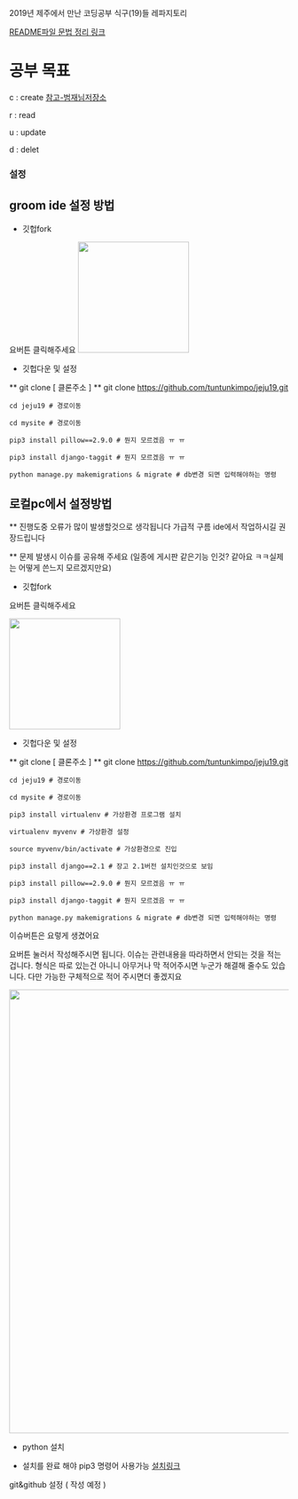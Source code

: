 2019년 제주에서 만난 코딩공부 식구(19)들 레파지토리

[README파일 문법 정리 링크](https://teragoon.wordpress.com/2012/04/04/github%EC%97%90%EC%84%9C-readmemd-%EC%9E%91%EC%84%B1%ED%95%98%EA%B8%B0markdown-%EB%AC%B8%EB%B2%95/)


# 공부 목표

c : create [참고-범재님저장소](https://github.com/beomjae/djangocafelist)

r : read

u : update

d : delet


### 설정

## groom ide 설정 방법

+ 깃헙fork

요버튼 클릭해주세요 <img width="200" src="https://user-images.githubusercontent.com/12974446/51506545-246e9080-1e30-11e9-8fb0-84912434e068.png">

+ 깃헙다운 및 설정

** git clone [ 클론주소 ]
** git clone https://github.com/tuntunkimpo/jeju19.git

    cd jeju19 # 경로이동
    
    cd mysite # 경로이동
    
    pip3 install pillow==2.9.0 # 뭔지 모르겠음 ㅠ ㅠ 
    
    pip3 install django-taggit # 뭔지 모르겠음 ㅠ ㅠ 
    
    python manage.py makemigrations & migrate # db변경 되면 입력해야하는 명령
    











## 로컬pc에서 설정방법
** 진행도중 오류가 많이 발생할것으로 생각됩니다 가급적 구름 ide에서 작업하시길 권장드립니다

** 문제 발생시 이슈를 공유해 주세요 (일종에 게시판 같은기능 인것? 같아요 ㅋㅋ실제는 어떻게 쓴느지 모르겠지만요)


+ 깃헙fork

요버튼 클릭해주세요 

<img width="200" src="https://user-images.githubusercontent.com/12974446/51506545-246e9080-1e30-11e9-8fb0-84912434e068.png">

+ 깃헙다운 및 설정

** git clone [ 클론주소 ]
** git clone https://github.com/tuntunkimpo/jeju19.git

    cd jeju19 # 경로이동
    
    cd mysite # 경로이동

    pip3 install virtualenv # 가상환경 프로그램 설치
    
    virtualenv myvenv # 가상환경 설정
    
    source myvenv/bin/activate # 가상환경으로 진입
    
    pip3 install django==2.1 # 장고 2.1버전 설치인것으로 보임
    
    pip3 install pillow==2.9.0 # 뭔지 모르겠음 ㅠ ㅠ 
    
    pip3 install django-taggit # 뭔지 모르겠음 ㅠ ㅠ    
    
    python manage.py makemigrations & migrate # db변경 되면 입력해야하는 명령    

이슈버튼은 요렇게 생겼어요 

요버튼 눌러서 작성해주시면 됩니다. 이슈는 관련내용을 따라하면서 안되는 것을 적는 겁니다. 형식은 따로 있는건 아니니 아무거나 막 적어주시면 누군가 해결해 줄수도 있습니다. 다만 가능한 구체적으로 적어 주시면더 좋겠지요 

<img width="800" src="https://user-images.githubusercontent.com/12974446/51507363-ec694c80-1e33-11e9-8711-1c3de1fa4a54.png">

+ python 설치
* 설치를 완료 해야 pip3 명령어 사용가능
[설치링크](https://www.python.org/downloads/)

git&github 설정 ( 작성 예정 )

